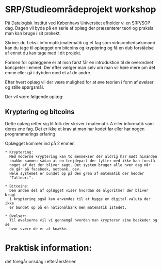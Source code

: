 # SRP/Studieområdeprojekt workshop
På Datalogisk Institut ved Københavs Universitet afholder vi en SRP/SOP dag.
Dagen vil byde på en serie af oplæg der præsenterer teori og praksis man kan
bruge i sit prokekt.

Skriver du f.eks i informatik/matematik og et fag som virksomhedsøkonomi kan
du tage til oplægget om bitcoins og kryptering og få en dub forståelse af 
ennet du kan tage med i dit projekt.

Formen for oplæggene er at msn først får en introduktion til de overordnet
koncpeter i emnet. Der efter vælger man selv om man vil høre mere om det 
emne eller gå i dybden med et af de andre. 

Efter hvert oplæg vil der være mulighed for at øve teorien i form af 
øvelser og stille spørgsmål.

Der vil være følgende oplæg:


## Kryptering og bitcoins
Dette oplæg retter sig til folk der skriver i matematik A eller informatik
som deres ene fag. Det er ikke et krav at man har kodet før eller har 
nogen programmerings erfaring

Oplægget kommer ind på 2 emner.

    * Kryptering:
      Med moderne kryptering kan to mennekser der aldrig har mødt hinanden
      snakke sammen sådan at en trejdepart der lytter med ikke kan forstå
      noget af det der bliver sagt. Det system bruger alle hver dag når
      de går på facebook, netbank, osv.
      Hele systemet er bundet op på den gren af matematik der hedder
      "Talteori". 

    * Bitcoins:
      Den anden del af oplægget viser hvordan de algoritmer der bliver brugt
      i kryptering også kan anvendes til at bygge en digital valuta der ikke
      er bundet op på en nationalbank men matematik istedet. 
      
    * Øvelser:
      Til øvelserne vil vi gennemgå hvordan man krypterer sine beskeder og se
      hvor svære de er at knække. 





# Praktisk information:
det foregår onsdag i efteråersferien
